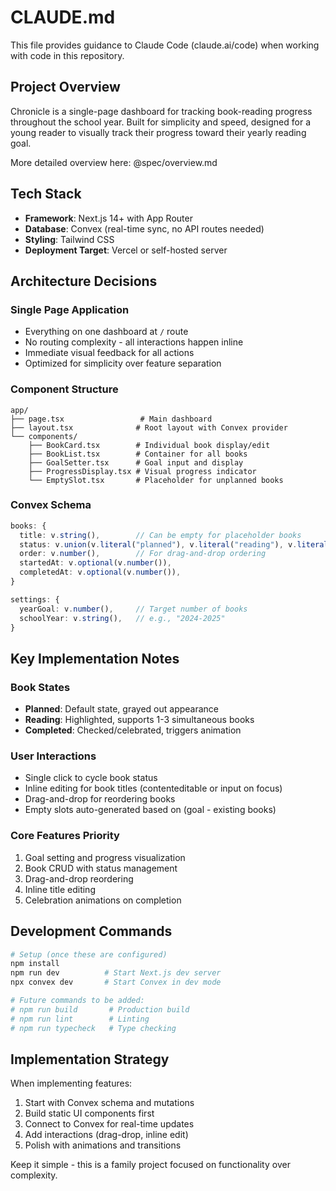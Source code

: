 # CLAUDE.md

This file provides guidance to Claude Code (claude.ai/code) when working with code in this repository.

## Project Overview

Chronicle is a single-page dashboard for tracking book-reading progress throughout the school year. Built for simplicity and speed, designed for a young reader to visually track their progress toward their yearly reading goal.

More detailed overview here: @spec/overview.md

## Tech Stack

- **Framework**: Next.js 14+ with App Router
- **Database**: Convex (real-time sync, no API routes needed)
- **Styling**: Tailwind CSS
- **Deployment Target**: Vercel or self-hosted server

## Architecture Decisions

### Single Page Application
- Everything on one dashboard at `/` route
- No routing complexity - all interactions happen inline
- Immediate visual feedback for all actions
- Optimized for simplicity over feature separation

### Component Structure
```
app/
├── page.tsx                 # Main dashboard
├── layout.tsx              # Root layout with Convex provider
└── components/
    ├── BookCard.tsx        # Individual book display/edit
    ├── BookList.tsx        # Container for all books
    ├── GoalSetter.tsx      # Goal input and display
    ├── ProgressDisplay.tsx # Visual progress indicator
    └── EmptySlot.tsx       # Placeholder for unplanned books
```

### Convex Schema
```typescript
books: {
  title: v.string(),        // Can be empty for placeholder books
  status: v.union(v.literal("planned"), v.literal("reading"), v.literal("completed")),
  order: v.number(),        // For drag-and-drop ordering
  startedAt: v.optional(v.number()),
  completedAt: v.optional(v.number()),
}

settings: {
  yearGoal: v.number(),     // Target number of books
  schoolYear: v.string(),   // e.g., "2024-2025"
}
```

## Key Implementation Notes

### Book States
- **Planned**: Default state, grayed out appearance
- **Reading**: Highlighted, supports 1-3 simultaneous books
- **Completed**: Checked/celebrated, triggers animation

### User Interactions
- Single click to cycle book status
- Inline editing for book titles (contenteditable or input on focus)
- Drag-and-drop for reordering books
- Empty slots auto-generated based on (goal - existing books)

### Core Features Priority
1. Goal setting and progress visualization
2. Book CRUD with status management
3. Drag-and-drop reordering
4. Inline title editing
5. Celebration animations on completion

## Development Commands

```bash
# Setup (once these are configured)
npm install
npm run dev          # Start Next.js dev server
npx convex dev       # Start Convex in dev mode

# Future commands to be added:
# npm run build       # Production build
# npm run lint        # Linting
# npm run typecheck   # Type checking
```

## Implementation Strategy

When implementing features:
1. Start with Convex schema and mutations
2. Build static UI components first
3. Connect to Convex for real-time updates
4. Add interactions (drag-drop, inline edit)
5. Polish with animations and transitions

Keep it simple - this is a family project focused on functionality over complexity.